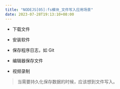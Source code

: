 ```yaml
---
title: "NODEJS[05]:fs模块_文件写入应用场景"
date: 2023-07-28T19:13:10+08:00
---
```


- 下载文件

- 安装软件

- 保存程序日志，如 Git

- 编辑器保存文件

- 视频录制

> 当需要持久化保存数据的时候，应该想到文件写入。